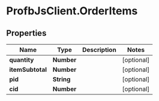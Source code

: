# ProfbJsClient.OrderItems

## Properties
Name | Type | Description | Notes
------------ | ------------- | ------------- | -------------
**quantity** | **Number** |  | [optional] 
**itemSubtotal** | **Number** |  | [optional] 
**pid** | **String** |  | [optional] 
**cid** | **Number** |  | [optional] 
